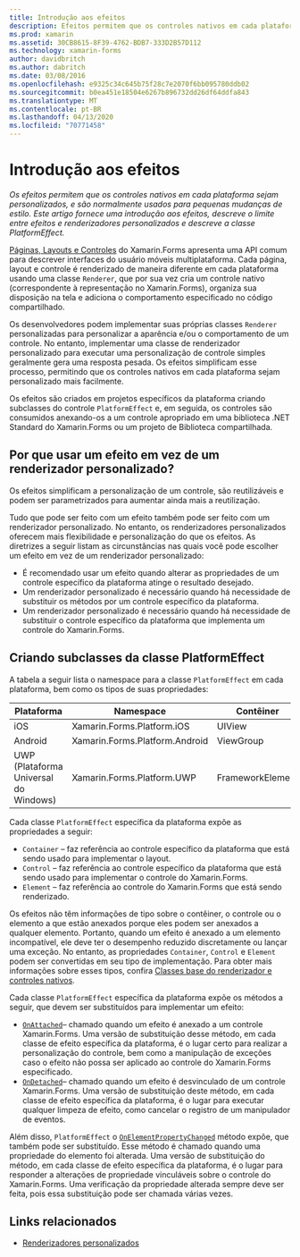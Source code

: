 ```yaml
---
title: Introdução aos efeitos
description: Efeitos permitem que os controles nativos em cada plataforma sejam personalizados e são geralmente usados para pequenas alterações de estilo. Este artigo fornece uma introdução aos efeitos, descreve o limite entre efeitos e renderizadores personalizados e descreve a classe PlatformEffect.
ms.prod: xamarin
ms.assetid: 30CB8615-8F39-4762-BDB7-333D2B57D112
ms.technology: xamarin-forms
author: davidbritch
ms.author: dabritch
ms.date: 03/08/2016
ms.openlocfilehash: e9325c34c645b75f28c7e2070f6bb095780ddb02
ms.sourcegitcommit: b0ea451e18504e6267b896732dd26df64ddfa843
ms.translationtype: MT
ms.contentlocale: pt-BR
ms.lasthandoff: 04/13/2020
ms.locfileid: "70771458"
---
```

# <a name="introduction-to-effects"></a>Introdução aos efeitos

_Os efeitos permitem que os controles nativos em cada plataforma sejam personalizados, e são normalmente usados para pequenas mudanças de estilo. Este artigo fornece uma introdução aos efeitos, descreve o limite entre efeitos e renderizadores personalizados e descreve a classe PlatformEffect._

[Páginas, Layouts e Controles](~/xamarin-forms/user-interface/controls/index.md) do Xamarin.Forms apresenta uma API comum para descrever interfaces do usuário móveis multiplataforma. Cada página, layout e controle é renderizado de maneira diferente em cada plataforma usando uma classe `Renderer`, que por sua vez cria um controle nativo (correspondente à representação no Xamarin.Forms), organiza sua disposição na tela e adiciona o comportamento especificado no código compartilhado.

Os desenvolvedores podem implementar suas próprias classes `Renderer` personalizadas para personalizar a aparência e/ou o comportamento de um controle. No entanto, implementar uma classe de renderizador personalizado para executar uma personalização de controle simples geralmente gera uma resposta pesada. Os efeitos simplificam esse processo, permitindo que os controles nativos em cada plataforma sejam personalizado mais facilmente.

Os efeitos são criados em projetos específicos da plataforma criando subclasses do controle `PlatformEffect` e, em seguida, os controles são consumidos anexando-os a um controle apropriado em uma biblioteca .NET Standard do Xamarin.Forms ou um projeto de Biblioteca compartilhada.

## <a name="why-use-an-effect-over-a-custom-renderer"></a>Por que usar um efeito em vez de um renderizador personalizado?

Os efeitos simplificam a personalização de um controle, são reutilizáveis e podem ser parametrizados para aumentar ainda mais a reutilização.

Tudo que pode ser feito com um efeito também pode ser feito com um renderizador personalizado. No entanto, os renderizadores personalizados oferecem mais flexibilidade e personalização do que os efeitos. As diretrizes a seguir listam as circunstâncias nas quais você pode escolher um efeito em vez de um renderizador personalizado:

- É recomendado usar um efeito quando alterar as propriedades de um controle específico da plataforma atinge o resultado desejado.
- Um renderizador personalizado é necessário quando há necessidade de substituir os métodos por um controle específico da plataforma.
- Um renderizador personalizado é necessário quando há necessidade de substituir o controle específico da plataforma que implementa um controle do Xamarin.Forms.

## <a name="subclassing-the-platformeffect-class"></a>Criando subclasses da classe PlatformEffect

A tabela a seguir lista o namespace para a classe `PlatformEffect` em cada plataforma, bem como os tipos de suas propriedades:

|Plataforma|Namespace|Contêiner|Control|
|--- |--- |--- |--- |
|iOS|Xamarin.Forms.Platform.iOS|UIView|UIView|
|Android|Xamarin.Forms.Platform.Android|ViewGroup|Visualizar|
|UWP (Plataforma Universal do Windows)|Xamarin.Forms.Platform.UWP|FrameworkElement|FrameworkElement|

Cada classe `PlatformEffect` específica da plataforma expõe as propriedades a seguir:

- `Container` – faz referência ao controle específico da plataforma que está sendo usado para implementar o layout.
- `Control` – faz referência ao controle específico da plataforma que está sendo usado para implementar o controle do Xamarin.Forms.
- `Element` – faz referência ao controle do Xamarin.Forms que está sendo renderizado.

Os efeitos não têm informações de tipo sobre o contêiner, o controle ou o elemento a que estão anexados porque eles podem ser anexados a qualquer elemento. Portanto, quando um efeito é anexado a um elemento incompatível, ele deve ter o desempenho reduzido discretamente ou lançar uma exceção. No entanto, as propriedades `Container`, `Control` e `Element` podem ser convertidas em seu tipo de implementação. Para obter mais informações sobre esses tipos, confira [Classes base do renderizador e controles nativos](~/xamarin-forms/app-fundamentals/custom-renderer/renderers.md).

Cada classe `PlatformEffect` específica da plataforma expõe os métodos a seguir, que devem ser substituídos para implementar um efeito:

- [`OnAttached`](xref:Xamarin.Forms.Effect.OnAttached)– chamado quando um efeito é anexado a um controle Xamarin.Forms. Uma versão de substituição desse método, em cada classe de efeito específica da plataforma, é o lugar certo para realizar a personalização do controle, bem como a manipulação de exceções caso o efeito não possa ser aplicado ao controle do Xamarin.Forms especificado.
- [`OnDetached`](xref:Xamarin.Forms.Effect.OnDetached)– chamado quando um efeito é desvinculado de um controle Xamarin.Forms. Uma versão de substituição deste método, em cada classe de efeito específica da plataforma, é o lugar para executar qualquer limpeza de efeito, como cancelar o registro de um manipulador de eventos.

Além disso, `PlatformEffect` o [`OnElementPropertyChanged`](xref:Xamarin.Forms.PlatformEffect`2.OnElementPropertyChanged(System.ComponentModel.PropertyChangedEventArgs)) método expõe, que também pode ser substituído. Esse método é chamado quando uma propriedade do elemento foi alterada. Uma versão de substituição do método, em cada classe de efeito específica da plataforma, é o lugar para responder a alterações de propriedade vinculáveis sobre o controle do Xamarin.Forms. Uma verificação da propriedade alterada sempre deve ser feita, pois essa substituição pode ser chamada várias vezes.

## <a name="related-links"></a>Links relacionados

- [Renderizadores personalizados](~/xamarin-forms/app-fundamentals/custom-renderer/index.md)
